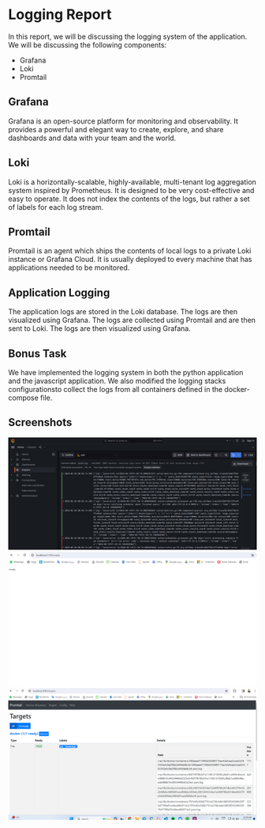 # Logging Report
In this report, we will be discussing the logging system of the application. We will be discussing the following components:
- Grafana
- Loki
- Promtail

## Grafana
Grafana is an open-source platform for monitoring and observability. It provides a powerful and elegant way to create, explore, and share dashboards and data with your team and the world.

## Loki
Loki is a horizontally-scalable, highly-available, multi-tenant log aggregation system inspired by Prometheus. It is designed to be very cost-effective and easy to operate. It does not index the contents of the logs, but rather a set of labels for each log stream.

## Promtail
Promtail is an agent which ships the contents of local logs to a private Loki instance or Grafana Cloud. It is usually deployed to every machine that has applications needed to be monitored.

## Application Logging
The application logs are stored in the Loki database. The logs are then visualized using Grafana. The logs are collected using Promtail and are then sent to Loki. The logs are then visualized using Grafana.

## Bonus Task
We have implemented the logging system in both the python application and the javascript application. We also modified the logging stacks configurationsto collect the logs from all containers defined in the docker-compose file. 

## Screenshots
![Grafana](screenshots/grafana.png)
![Loki](screenshots/loki.png)
![Promtail](screenshots/promtail.png)
